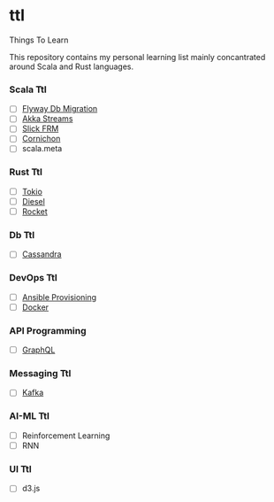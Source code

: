 # ttl
Things To Learn

This repository contains my personal learning list mainly concantrated around Scala and Rust languages. 

### Scala Ttl
- [ ] [Flyway Db Migration](https://github.com/flywaydb/flywaydb)
- [ ] [Akka Streams](https://github.com/akka/akka)
- [ ] [Slick FRM](https://github.com/slick/slick)
- [ ] [Cornichon](https://github.com/agourlay/cornichon) 
- [ ] scala.meta
 
### Rust Ttl
- [ ] [Tokio](https://github.com/tokio-rs/tokio)
- [ ] [Diesel](https://github.com/diesel-rs/diesel)
- [ ] [Rocket](https://github.com/SergioBenitez/rocket)

### Db Ttl
- [ ] [Cassandra](https://github.com/apache/Cassandra)

### DevOps Ttl
- [ ] [Ansible Provisioning](https://github.com/ansible/ansible)
- [ ] [Docker](https://github.com/docker)

### API Programming
- [ ] [GraphQL](http://graphql.org)

### Messaging Ttl
- [ ] [Kafka](http://kafka.apache.org)

### AI-ML Ttl
- [ ] Reinforcement Learning
- [ ] RNN

### UI Ttl
- [ ] d3.js
